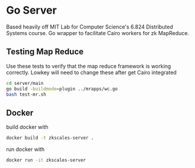 # Go Server

Based heavily off MIT Lab for Computer Science's 6.824 Distributed Systems course. Go wrapper to facilitate Cairo workers for zk MapReduce.

## Testing Map Reduce

Use these tests to verify that the map reduce framework is working correctly. Lowkey will need to change these after get Cairo integrated

```sh
cd server/main
go build -buildmode=plugin ../mrapps/wc.go
bash test-mr.sh
```

## Docker

build docker with

```sh
docker build -t zkscales-server .
```

run docker with

```sh
docker run -it zkscales-server
```
